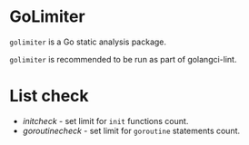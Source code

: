 # GoLimiter
``golimiter`` is a Go static analysis package.

``golimiter`` is recommended to be run as part of golangci-lint.


# List check
* *initcheck* - set limit for `init` functions count.
* *goroutinecheck* - set limit for `goroutine` statements count.
